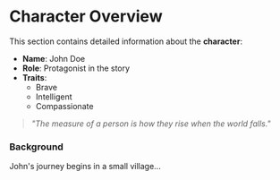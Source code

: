 # Character Overview

This section contains detailed information about the **character**:

- **Name**: John Doe  
- **Role**: Protagonist in the story  
- **Traits**:
  - Brave
  - Intelligent
  - Compassionate  

> *"The measure of a person is how they rise when the world falls."*  

### Background  
John's journey begins in a small village...
